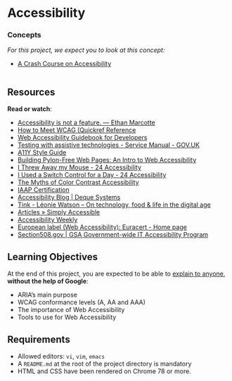# Accessibility

<div class="panel panel-default">
    <div class="panel-heading">
      <h3 class="panel-title">Concepts</h3>
    </div>
    <div class="panel-body">
      <p>
        <em>For this project, we expect you to look at this concept:</em>
      </p>
      <ul>
          <li>
            <a href="https://intranet.hbtn.io/concepts/186">A Crash Course on Accessibility</a>
          </li>
      </ul>
    </div>
</div>

<div class="panel panel-default" id="project-description">
  <div class="panel-body">
    <p><img src="https://user-images.githubusercontent.com/90220978/185991098-2221721e-1c20-4d06-a8dd-bd926dea3a95.png" alt="" style=""></p>

<h2>Resources</h2>

<p><strong>Read or watch</strong>:</p>

<ul>
<li><a href="https://ethanmarcotte.com/wrote/accessibility-is-not-a-feature/" title="Accessibility is not a feature. — Ethan Marcotte" target="_blank">Accessibility is not a feature. — Ethan Marcotte</a></li>
<li><a href="https://www.w3.org/WAI/WCAG21/quickref/?versions=2.0" title="How to Meet WCAG (Quickref Reference" target="_blank">How to Meet WCAG (Quickref Reference</a></li>
<li><a href="https://www.telerik.com/blogs/web-accessibility-guidebook-for-developers?fbclid=IwAR3v8sqaMyuAYfa14dZJpDKqJd-v8qKfaKeEvZJRKTcRIOabNnYGPo4rA7U" title="Web Accessibility Guidebook for Developers" target="_blank">Web Accessibility Guidebook for Developers</a></li>
<li><a href="https://www.gov.uk/service-manual/technology/testing-with-assistive-technologies" title="Testing with assistive technologies - Service Manual - GOV.UK" target="_blank">Testing with assistive technologies - Service Manual - GOV.UK</a></li>
<li><a href="https://a11y-style-guide.com/style-guide/" title="A11Y Style Guide" target="_blank">A11Y Style Guide</a></li>
<li><a href="https://engineering.vena.io/building-pylon-free-web-pages-an-intro-to-web-accessibility/" title="Building Pylon-Free Web Pages: An Intro to Web Accessibility" target="_blank">Building Pylon-Free Web Pages: An Intro to Web Accessibility</a></li>
<li><a href="https://www.24a11y.com/2018/i-threw-away-my-mouse/" title="I Threw Away my Mouse - 24 Accessibility" target="_blank">I Threw Away my Mouse - 24 Accessibility</a></li>
<li><a href="https://www.24a11y.com/2018/i-used-a-switch-control-for-a-day/" title="I Used a Switch Control for a Day - 24 Accessibility" target="_blank">I Used a Switch Control for a Day - 24 Accessibility</a></li>
<li><a href="https://uxmovement.com/buttons/the-myths-of-color-contrast-accessibility/" title="The Myths of Color Contrast Accessibility" target="_blank">The Myths of Color Contrast Accessibility</a></li>
<li><a href="https://www.accessibilityassociation.org/s/certification" title="IAAP Certification" target="_blank">IAAP Certification</a></li>
<li><a href="https://www.deque.com/blog/" title="Accessibility Blog | Deque Systems" target="_blank">Accessibility Blog | Deque Systems</a></li>
<li><a href="https://tink.uk" title="Tink - Léonie Watson – On technology, food &amp; life in the digital age" target="_blank">Tink - Léonie Watson – On technology, food &amp; life in the digital age</a></li>
<li><a href="http://simplyaccessible.com/articles/" title="Articles » Simply Accessible" target="_blank">Articles » Simply Accessible</a></li>
<li><a href="https://a11yweekly.com" title="Accessibility Weekly" target="_blank">Accessibility Weekly</a></li>
<li><a href="http://www.euracert.org/en/" title="European label (Web Accessibility): Euracert - Home page" target="_blank">European label (Web Accessibility): Euracert - Home page</a></li>
<li><a href="https://www.section508.gov" title="Section508.gov | GSA Government-wide IT Accessibility Program" target="_blank">Section508.gov | GSA Government-wide IT Accessibility Program</a></li>
</ul>

<h2>Learning Objectives</h2>

<p>At the end of this project, you are expected to be able to <a href="https://fs.blog/feynman-learning-technique/" title="explain to anyone" target="_blank">explain to anyone</a>, <strong>without the help of Google</strong>:</p>

<ul>
<li>ARIA’s main purpose</li>
<li>WCAG conformance levels (A, AA and AAA)</li>
<li>The importance of Web Accessibility</li>
<li>Tools to use for Web Accessibility</li>
</ul>

<h2>Requirements</h2>

<ul>
<li>Allowed editors: <code>vi</code>, <code>vim</code>, <code>emacs</code></li>
<li>A <code>README.md</code> at the root of the project directory is mandatory</li>
<li>HTML and CSS have been rendered on Chrome 78 or more.</li>
</ul>

  </div>
</div>

